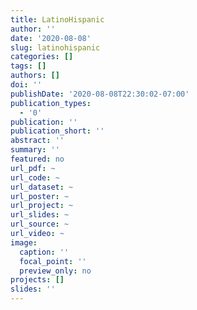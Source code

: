 ```yaml
---
title: LatinoHispanic
author: ''
date: '2020-08-08'
slug: latinohispanic
categories: []
tags: []
authors: []
doi: ''
publishDate: '2020-08-08T22:30:02-07:00'
publication_types:
  - '0'
publication: ''
publication_short: ''
abstract: ''
summary: ''
featured: no
url_pdf: ~
url_code: ~
url_dataset: ~
url_poster: ~
url_project: ~
url_slides: ~
url_source: ~
url_video: ~
image:
  caption: ''
  focal_point: ''
  preview_only: no
projects: []
slides: ''
---
```


